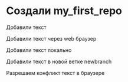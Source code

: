﻿# Создали my_first_repo

Добавили текст

Добавили текст через web браузер

Добавили текст локально

Добавили текст в новой ветке newbranch

Разрешаем конфликт текст в браузере
